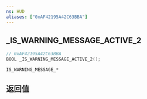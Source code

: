 ```yaml
---
ns: HUD
aliases: ["0xAF42195A42C63BBA"]
---
```

## _IS_WARNING_MESSAGE_ACTIVE_2

```c
// 0xAF42195A42C63BBA
BOOL _IS_WARNING_MESSAGE_ACTIVE_2();
```

```
IS_WARNING_MESSAGE_*
```

## 返回值
